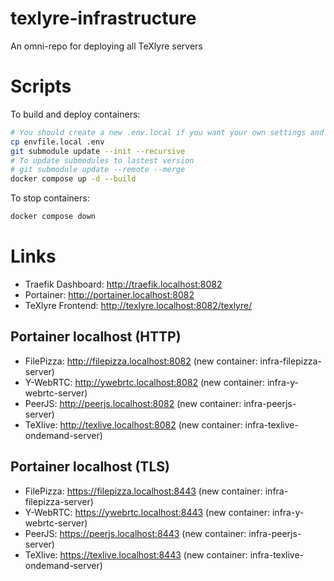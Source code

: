 # texlyre-infrastructure
An omni-repo for deploying all TeXlyre servers

# Scripts

To build and deploy containers:

```bash
# You should create a new .env.local if you want your own settings and edit them there ONLY
cp envfile.local .env
git submodule update --init --recursive
# To update submodules to lastest version
# git submodule update --remote --merge
docker compose up -d --build
```

To stop containers:

```bash
docker compose down
```

# Links

* Traefik Dashboard: http://traefik.localhost:8082
* Portainer: http://portainer.localhost:8082
* TeXlyre Frontend: http://texlyre.localhost:8082/texlyre/

## Portainer localhost (HTTP)
* FilePizza: http://filepizza.localhost:8082 (new container: infra-filepizza-server)
* Y-WebRTC: http://ywebrtc.localhost:8082 (new container: infra-y-webrtc-server)
* PeerJS: http://peerjs.localhost:8082 (new container: infra-peerjs-server)
* TeXlive: http://texlive.localhost:8082 (new container: infra-texlive-ondemand-server)

## Portainer localhost (TLS)
* FilePizza: https://filepizza.localhost:8443 (new container: infra-filepizza-server)
* Y-WebRTC: https://ywebrtc.localhost:8443 (new container: infra-y-webrtc-server)
* PeerJS: https://peerjs.localhost:8443 (new container: infra-peerjs-server)
* TeXlive: https://texlive.localhost:8443 (new container: infra-texlive-ondemand-server)

